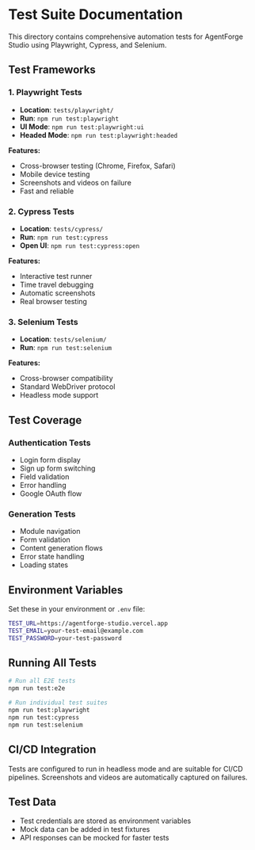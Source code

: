 # Test Suite Documentation

This directory contains comprehensive automation tests for AgentForge Studio using Playwright, Cypress, and Selenium.

## Test Frameworks

### 1. Playwright Tests
- **Location**: `tests/playwright/`
- **Run**: `npm run test:playwright`
- **UI Mode**: `npm run test:playwright:ui`
- **Headed Mode**: `npm run test:playwright:headed`

**Features:**
- Cross-browser testing (Chrome, Firefox, Safari)
- Mobile device testing
- Screenshots and videos on failure
- Fast and reliable

### 2. Cypress Tests
- **Location**: `tests/cypress/`
- **Run**: `npm run test:cypress`
- **Open UI**: `npm run test:cypress:open`

**Features:**
- Interactive test runner
- Time travel debugging
- Automatic screenshots
- Real browser testing

### 3. Selenium Tests
- **Location**: `tests/selenium/`
- **Run**: `npm run test:selenium`

**Features:**
- Cross-browser compatibility
- Standard WebDriver protocol
- Headless mode support

## Test Coverage

### Authentication Tests
- Login form display
- Sign up form switching
- Field validation
- Error handling
- Google OAuth flow

### Generation Tests
- Module navigation
- Form validation
- Content generation flows
- Error state handling
- Loading states

## Environment Variables

Set these in your environment or `.env` file:

```bash
TEST_URL=https://agentforge-studio.vercel.app
TEST_EMAIL=your-test-email@example.com
TEST_PASSWORD=your-test-password
```

## Running All Tests

```bash
# Run all E2E tests
npm run test:e2e

# Run individual test suites
npm run test:playwright
npm run test:cypress
npm run test:selenium
```

## CI/CD Integration

Tests are configured to run in headless mode and are suitable for CI/CD pipelines. Screenshots and videos are automatically captured on failures.

## Test Data

- Test credentials are stored as environment variables
- Mock data can be added in test fixtures
- API responses can be mocked for faster tests

